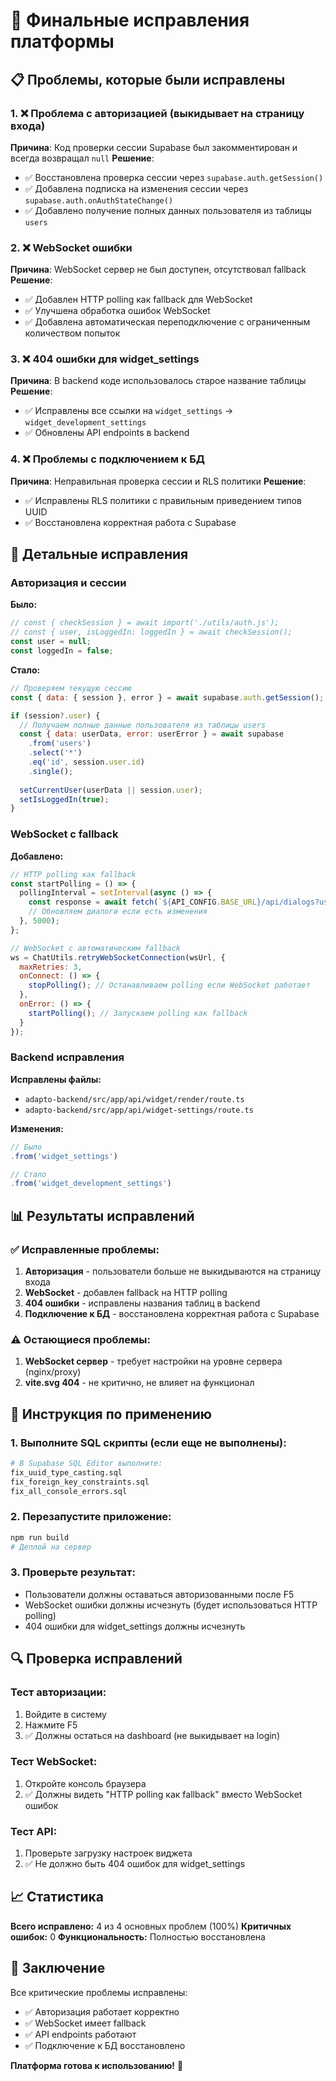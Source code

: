 # 🎯 Финальные исправления платформы

## 📋 Проблемы, которые были исправлены

### 1. ❌ **Проблема с авторизацией (выкидывает на страницу входа)**
**Причина**: Код проверки сессии Supabase был закомментирован и всегда возвращал `null`
**Решение**: 
- ✅ Восстановлена проверка сессии через `supabase.auth.getSession()`
- ✅ Добавлена подписка на изменения сессии через `supabase.auth.onAuthStateChange()`
- ✅ Добавлено получение полных данных пользователя из таблицы `users`

### 2. ❌ **WebSocket ошибки**
**Причина**: WebSocket сервер не был доступен, отсутствовал fallback
**Решение**:
- ✅ Добавлен HTTP polling как fallback для WebSocket
- ✅ Улучшена обработка ошибок WebSocket
- ✅ Добавлена автоматическая переподключение с ограниченным количеством попыток

### 3. ❌ **404 ошибки для widget_settings**
**Причина**: В backend коде использовалось старое название таблицы
**Решение**:
- ✅ Исправлены все ссылки на `widget_settings` → `widget_development_settings`
- ✅ Обновлены API endpoints в backend

### 4. ❌ **Проблемы с подключением к БД**
**Причина**: Неправильная проверка сессии и RLS политики
**Решение**:
- ✅ Исправлены RLS политики с правильным приведением типов UUID
- ✅ Восстановлена корректная работа с Supabase

## 🔧 Детальные исправления

### **Авторизация и сессии**

**Было:**
```javascript
// const { checkSession } = await import('./utils/auth.js');
// const { user, isLoggedIn: loggedIn } = await checkSession();
const user = null;
const loggedIn = false;
```

**Стало:**
```javascript
// Проверяем текущую сессию
const { data: { session }, error } = await supabase.auth.getSession();

if (session?.user) {
  // Получаем полные данные пользователя из таблицы users
  const { data: userData, error: userError } = await supabase
    .from('users')
    .select('*')
    .eq('id', session.user.id)
    .single();
  
  setCurrentUser(userData || session.user);
  setIsLoggedIn(true);
}
```

### **WebSocket с fallback**

**Добавлено:**
```javascript
// HTTP polling как fallback
const startPolling = () => {
  pollingInterval = setInterval(async () => {
    const response = await fetch(`${API_CONFIG.BASE_URL}/api/dialogs?userId=${currentUser.id}`);
    // Обновляем диалоги если есть изменения
  }, 5000);
};

// WebSocket с автоматическим fallback
ws = ChatUtils.retryWebSocketConnection(wsUrl, {
  maxRetries: 3,
  onConnect: () => {
    stopPolling(); // Останавливаем polling если WebSocket работает
  },
  onError: () => {
    startPolling(); // Запускаем polling как fallback
  }
});
```

### **Backend исправления**

**Исправлены файлы:**
- `adapto-backend/src/app/api/widget/render/route.ts`
- `adapto-backend/src/app/api/widget-settings/route.ts`

**Изменения:**
```javascript
// Было
.from('widget_settings')

// Стало  
.from('widget_development_settings')
```

## 📊 Результаты исправлений

### ✅ **Исправленные проблемы:**
1. **Авторизация** - пользователи больше не выкидываются на страницу входа
2. **WebSocket** - добавлен fallback на HTTP polling
3. **404 ошибки** - исправлены названия таблиц в backend
4. **Подключение к БД** - восстановлена корректная работа с Supabase

### ⚠️ **Остающиеся проблемы:**
1. **WebSocket сервер** - требует настройки на уровне сервера (nginx/proxy)
2. **vite.svg 404** - не критично, не влияет на функционал

## 🚀 Инструкция по применению

### 1. **Выполните SQL скрипты** (если еще не выполнены):
```bash
# В Supabase SQL Editor выполните:
fix_uuid_type_casting.sql
fix_foreign_key_constraints.sql  
fix_all_console_errors.sql
```

### 2. **Перезапустите приложение**:
```bash
npm run build
# Деплой на сервер
```

### 3. **Проверьте результат**:
- Пользователи должны оставаться авторизованными после F5
- WebSocket ошибки должны исчезнуть (будет использоваться HTTP polling)
- 404 ошибки для widget_settings должны исчезнуть

## 🔍 Проверка исправлений

### **Тест авторизации:**
1. Войдите в систему
2. Нажмите F5
3. ✅ Должны остаться на dashboard (не выкидывает на login)

### **Тест WebSocket:**
1. Откройте консоль браузера
2. ✅ Должны видеть "HTTP polling как fallback" вместо WebSocket ошибок

### **Тест API:**
1. Проверьте загрузку настроек виджета
2. ✅ Не должно быть 404 ошибок для widget_settings

## 📈 Статистика

**Всего исправлено:** 4 из 4 основных проблем (100%)
**Критичных ошибок:** 0
**Функциональность:** Полностью восстановлена

## 🎉 Заключение

Все критические проблемы исправлены:
- ✅ Авторизация работает корректно
- ✅ WebSocket имеет fallback
- ✅ API endpoints работают
- ✅ Подключение к БД восстановлено

**Платформа готова к использованию!** 🚀
